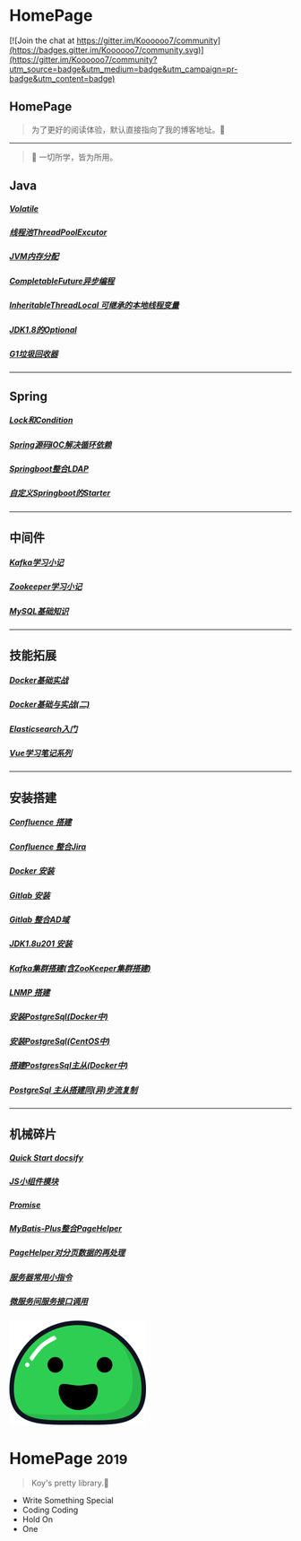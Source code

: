 # HomePage

[![Join the chat at https://gitter.im/Koooooo7/community](https://badges.gitter.im/Koooooo7/community.svg)](https://gitter.im/Koooooo7/community?utm_source=badge&utm_medium=badge&utm_campaign=pr-badge&utm_content=badge)


<!-- for github search text -->
## HomePage

> 为了更好的阅读体验，默认直接指向了我的博客地址。:dog:
---

> :wrench: 一切所学，皆为所用。


## Java

##### [Volatile](https://koooooo.ko8e24.top/#/patch/docs/Volatile.md)

##### [线程池ThreadPoolExcutor](https://koooooo.ko8e24.top/#/patch/docs/线程池ThreadPoolExcutor.md)

##### [JVM内存分配](https://koooooo.ko8e24.top/#/patch/docs/JVM小梳理.md)

##### [CompletableFuture异步编程](https://koooooo.ko8e24.top/#/patch/docs/CompletableFuture异步编程.md)

##### [InheritableThreadLocal 可继承的本地线程变量](https://koooooo.ko8e24.top/#/patch/docs/InheritableThreadLocal.md)

##### [JDK1.8的Optional](https://koooooo.ko8e24.top/#/patch/docs/JDK1.8的Optional.md)

##### [G1垃圾回收器](https://koooooo.ko8e24.top/#/patch/docs/G1垃圾回收器.md)

---



## Spring

##### [Lock和Condition](https://koooooo.ko8e24.top/#/patch/docs/Lock和Condition.md)

##### [Spring源码IOC解决循环依赖](https://koooooo.ko8e24.top/#/patch/docs/Spring源码IOC解决循环依赖.md)

##### [Springboot整合LDAP](https://koooooo.ko8e24.top/#/patch/docs/Springboot整合LDAP.md)

##### [自定义Springboot的Starter](https://koooooo.ko8e24.top/#/patch/docs/自定义Springboot的Starter.md)

---



## 中间件

##### [Kafka学习小记](https://koooooo.ko8e24.top/#/patch/docs/Kafka学习小记.md)

##### [Zookeeper学习小记](https://koooooo.ko8e24.top/#/patch/docs/Zookeeper学习小记.md)

##### [MySQL基础知识](https://koooooo.ko8e24.top/#/patch/docs/MySQL基础知识.md)

---



## 技能拓展

##### [Docker基础实战](https://koooooo.ko8e24.top/#/patch/docs/Docker基础实战.md)

##### [Docker基础与实战(二)](https://koooooo.ko8e24.top/#/patch/docs/Docker基础与实战(二).md)

##### [Elasticsearch入门](https://koooooo.ko8e24.top/#/patch/docs/Elasticsearch入门.md)

##### [Vue学习笔记系列](https://koooooo.ko8e24.top/#/insane/2019/Vue学习小记01.md)

---



## 安装搭建

##### [Confluence 搭建](https://koooooo.ko8e24.top/#/build/docs/搭建Confluence.md)

##### [Confluence 整合Jira](https://koooooo.ko8e24.top/#/build/docs/Confluence整合Jira.md)

##### [Docker 安装](https://koooooo.ko8e24.top/#/build/docs/安装Docker.md)

##### [Gitlab 安装](https://koooooo.ko8e24.top/#/build/docs/安装Gitlab.md)

##### [Gitlab 整合AD域](https://koooooo.ko8e24.top/#/build/docs/Gitlab整合AD域.md)

##### [JDK1.8u201 安装](https://koooooo.ko8e24.top/#/build/docs/安装JDK1.8u201.md)

##### [Kafka集群搭建(含ZooKeeper集群搭建)](https://koooooo.ko8e24.top/#/build/docs/Kafka集群搭建(含ZooKeeper集群搭建).md)

##### [LNMP 搭建](https://koooooo.ko8e24.top/#/build/docs/搭建LNMP.md)

##### [安装PostgreSql(Docker中)](https://koooooo.ko8e24.top/#/build/docs/Docker安装PostgreSql.md)

##### [安装PostgreSql(CentOS中)](https://koooooo.ko8e24.top/#/build/docs/安装PostgresSql10.7.md)

##### [搭建PostgresSql主从(Docker中)](https://koooooo.ko8e24.top/#/build/docs/在Docker中搭建Pg主从.md)

##### [PostgreSql 主从搭建同(异)步流复制](https://koooooo.ko8e24.top/#//build/docs/PostgreSql主从搭建同（异）步流复制.md)

---



## 机械碎片

##### [Quick Start docsify](https://koooooo.ko8e24.top/#/patch/docs/Quick-Start-docsify.md)
##### [JS小组件模块](https://koooooo.ko8e24.top/#/patch/docs/JS小组件模块.md)
##### [Promise](https://koooooo.ko8e24.top/#/patch/docs/Promise.md)
##### [MyBatis-Plus整合PageHelper](https://koooooo.ko8e24.top/#/patch/docs/MyBatis-Plus整合PageHelper.md) 
##### [PageHelper对分页数据的再处理](https://koooooo.ko8e24.top/#/patch/docs/PageHelper对分页数据的再处理.md)
##### [服务器常用小指令](https://koooooo.ko8e24.top/#/patch/docs/服务器常用小指令.md)
##### [微服务间服务接口调用](https://koooooo.ko8e24.top/#/patch/docs/微服务间服务接口调用.md)
 

<!-- cover -->
![logo](docs/_media/icon.svg)

# HomePage <small>2019</small>

> Koy's  pretty  library.:rainbow:

- Write Something Special
- Coding Coding 
- Hold On
- One